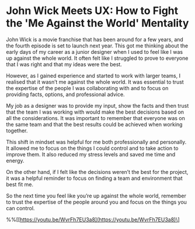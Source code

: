 # John Wick Meets UX: How to Fight the 'Me Against the World' Mentality

John Wick is a movie franchise that has been around for a few years, and the fourth episode is set to launch next year. This got me thinking about the early days of my career as a junior designer when I used to feel like I was up against the whole world. It often felt like I struggled to prove to everyone that I was right and that my ideas were the best.

However, as I gained experience and started to work with larger teams, I realised that it wasn’t me against the whole world. It was essential to trust the expertise of the people I was collaborating with and to focus on providing facts, options, and professional advice.

My job as a designer was to provide my input, show the facts and then trust that the team I was working with would make the best decisions based on all the considerations. It was important to remember that everyone was on the same team and that the best results could be achieved when working together.

This shift in mindset was helpful for me both professionally and personally. It allowed me to focus on the things I could control and to take action to improve them. It also reduced my stress levels and saved me time and energy.

On the other hand, if I felt like the decisions weren’t the best for the project, it was a helpful reminder to focus on finding a team and environment that best fit me.

So the next time you feel like you’re up against the whole world, remember to trust the expertise of the people around you and focus on the things you can control.

%%\[[https://youtu.be/WvrFh7EU3a8](https://youtu.be/WvrFh7EU3a8)\]